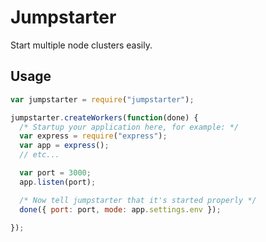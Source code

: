 # Jumpstarter

Start multiple node clusters easily.


## Usage


```js
var jumpstarter = require("jumpstarter");

jumpstarter.createWorkers(function(done) {
  /* Startup your application here, for example: */
  var express = require("express");
  var app = express();
  // etc...

  var port = 3000;
  app.listen(port);

  /* Now tell jumpstarter that it's started properly */
  done({ port: port, mode: app.settings.env });
  
});
```
